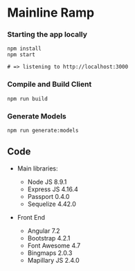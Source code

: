 # Mainline Ramp

### Starting the app locally

```
npm install
npm start

# => listening to http://localhost:3000
```

### Compile and Build Client

```
npm run build
```

### Generate Models

```
npm run generate:models
```

## Code

* Main libraries:
	* Node JS 8.9.1
	* Express JS 4.16.4
	* Passport 0.4.0
	* Sequelize 4.42.0

* Front End
	* Angular 7.2
	* Bootstrap 4.2.1
	* Font Awesome 4.7
	* Bingmaps 2.0.3
	* Mapillary JS 2.4.0

